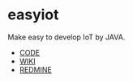# easyiot

Make easy to develop IoT by JAVA.

* [CODE](code/README.md)
* [WIKI](http://redmine.openthinks.com/projects/easyiot/wiki)
* [REDMINE](http://redmine.openthinks.com/projects/easyiot)